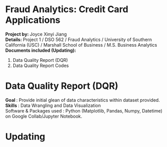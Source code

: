 # Fraud Analytics: Credit Card Applications
<b> Project by: </b> Joyce Xinyi Jiang
<br> 
<b> Details: </b> Project 1 / DSO 562 / Fraud Analytics / University of Southern California (USC) / Marshall School of Business / M.S. Business Analytics
<br>
<b> Documents included (Updating): </b>
<ol>
  <li> Data Quality Report (DQR) </li>
  <li> Data Quality Report Codes </li>
</ol>


# Data Quality Report (DQR)
<b> Goal </b>: Provide initial glean of data characteristics within dataset provided.
<br>
<b> Skills </b>: Data Wrangling and Data Visualization
<br> Software & Packages used </b>: Python (Matplotlib, Pandas, Numpy, Datetime) on Google Collab/Jupyter Notebook.
<br>

# Updating
